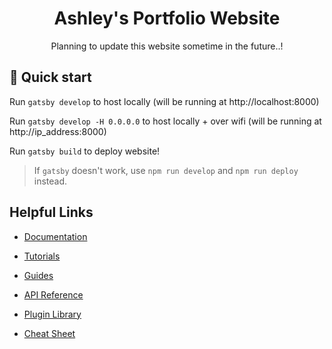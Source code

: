 <h1 align="center">
  Ashley's Portfolio Website
</h1>
<p align="center">
  Planning to update this website sometime in the future..!
</p>

## 🚀 Quick start

Run `gatsby develop` to host locally (will be running at http://localhost:8000)

Run `gatsby develop -H 0.0.0.0` to host locally + over wifi (will be running at http://ip_address:8000)

Run `gatsby build` to deploy website!

> If `gatsby` doesn't work, use `npm run develop` and `npm run deploy` instead.

## Helpful Links

- [Documentation](https://www.gatsbyjs.com/docs/?utm_source=starter&utm_medium=readme&utm_campaign=minimal-starter)

- [Tutorials](https://www.gatsbyjs.com/tutorial/?utm_source=starter&utm_medium=readme&utm_campaign=minimal-starter)

- [Guides](https://www.gatsbyjs.com/tutorial/?utm_source=starter&utm_medium=readme&utm_campaign=minimal-starter)

- [API Reference](https://www.gatsbyjs.com/docs/api-reference/?utm_source=starter&utm_medium=readme&utm_campaign=minimal-starter)

- [Plugin Library](https://www.gatsbyjs.com/plugins?utm_source=starter&utm_medium=readme&utm_campaign=minimal-starter)

- [Cheat Sheet](https://www.gatsbyjs.com/docs/cheat-sheet/?utm_source=starter&utm_medium=readme&utm_campaign=minimal-starter)
